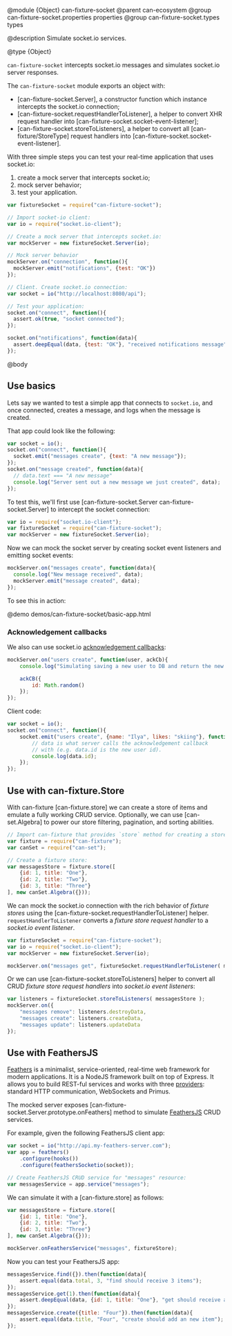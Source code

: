 @module {Object} can-fixture-socket
@parent can-ecosystem
@group can-fixture-socket.properties properties
@group can-fixture-socket.types types

@description Simulate socket.io services.



@type {Object}

`can-fixture-socket` intercepts socket.io messages and simulates socket.io server responses.

The `can-fixture-socket` module exports an object with:

- [can-fixture-socket.Server], a constructor function which instance intercepts the socket.io connection;
- [can-fixture-socket.requestHandlerToListener], a helper to convert XHR request handler into [can-fixture-socket.socket-event-listener];
- [can-fixture-socket.storeToListeners], a helper to convert all [can-fixture/StoreType] request handlers into [can-fixture-socket.socket-event-listener].

With three simple steps you can test your real-time application that uses socket.io:

 1. create a mock server that intercepts socket.io;
 2. mock server behavior;
 3. test your application.

```js
var fixtureSocket = require("can-fixture-socket");

// Import socket-io client:
var io = require("socket.io-client");

// Create a mock server that intercepts socket.io:
var mockServer = new fixtureSocket.Server(io);

// Mock server behavior
mockServer.on("connection", function(){
  mockServer.emit("notifications", {test: "OK"})
});

// Client. Create socket.io connection:
var socket = io("http://localhost:8080/api");

// Test your application:
socket.on("connect", function(){
  assert.ok(true, "socket connected");
});

socket.on("notifications", function(data){
  assert.deepEqual(data, {test: "OK"}, "received notifications message");
});
```

@body

## Use basics

Lets say we wanted to test a simple app that connects to `socket.io`, and
once connected, creates a message, and logs when the message is created.

That app could look like the following:

```js
var socket = io();
socket.on("connect", function(){
  socket.emit("messages create", {text: "A new message"});
});
socket.on("message created", function(data){
  // data.text === "A new message"
  console.log("Server sent out a new message we just created", data);
});
```

To test this, we'll first use [can-fixture-socket.Server can-fixture-socket.Server] to intercept the socket connection:

```js
var io = require("socket.io-client");
var fixtureSocket = require("can-fixture-socket");
var mockServer = new fixtureSocket.Server(io);
```

Now we can mock the socket server by creating socket event listeners and emitting socket events:

```js
mockServer.on("messages create", function(data){
  console.log("New message received", data);
  mockServer.emit("message created", data);
});
```

To see this in action:

@demo demos/can-fixture-socket/basic-app.html


### Acknowledgement callbacks

We also can use socket.io [acknowledgement callbacks](http://socket.io/docs/#sending-and-getting-data-(acknowledgements)):
```js
mockServer.on("users create", function(user, ackCb){
    console.log("Simulating saving a new user to DB and return the new user id", user);

    ackCB({
        id: Math.random()
    });
});
```

Client code:

```js
var socket = io();
socket.on("connect", function(){
    socket.emit("users create", {name: "Ilya", likes: "skiing"}, function (data) {
        // data is what server calls the acknowledgement callback
        // with (e.g. data.id is the new user id).
        console.log(data.id);
    });
});
```

## Use with can-fixture.Store

With can-fixture [can-fixture.store] we can create a store of items and emulate a fully working CRUD service. Optionally, we can use [can-set.Algebra] to power our store filtering, pagination, and sorting abilities.

```js
// Import can-fixture that provides `store` method for creating a store:
var fixture = require("can-fixture");
var canSet = require("can-set");

// Create a fixture store:
var messagesStore = fixture.store([
    {id: 1, title: "One"},
    {id: 2, title: "Two"},
    {id: 3, title: "Three"}
], new canSet.Algebra({}));
```

We can mock the socket.io connection with the rich behavior of _fixture stores_ using the [can-fixture-socket.requestHandlerToListener] helper.  `requestHandlerToListener`
converts a _fixture store request handler_ to a _socket.io event listener_.

```js
var fixtureSocket = require("can-fixture-socket");
var io = require("socket.io-client");
var mockServer = new fixtureSocket.Server(io);

mockServer.on("messages get", fixtureSocket.requestHandlerToListener( messagesStore.getData ));
```

Or we can use [can-fixture-socket.storeToListeners] helper to convert all CRUD _fixture store request handlers_ into _socket.io event listeners_:

```js
var listeners = fixtureSocket.storeToListeners( messagesStore );
mockServer.on({
    "messages remove": listeners.destroyData,
    "messages create": listeners.createData,
    "messages update": listeners.updateData
});
```

## Use with FeathersJS

[Feathers](http://feathersjs.com/) is a minimalist, service-oriented, real-time web framework for modern applications. It is a NodeJS framework built on top of Express. It allows you to build REST-ful services and works with three [providers](https://docs.feathersjs.com/providers/): standard HTTP communication, WebSockets and Primus.

The mocked server exposes [can-fixture-socket.Server.prototype.onFeathers] method to simulate [FeathersJS](http://feathersjs.com/) CRUD services.

For example, given the following FeathersJS client app:

```js
var socket = io("http://api.my-feathers-server.com");
var app = feathers()
	.configure(hooks())
	.configure(feathersSocketio(socket));

// Create FeathersJS CRUD service for "messages" resource:
var messagesService = app.service("messages");
```

We can simulate it with a [can-fixture.store] as follows:

```js
var messagesStore = fixture.store([
    {id: 1, title: "One"},
    {id: 2, title: "Two"},
    {id: 3, title: "Three"}
], new canSet.Algebra({}));

mockServer.onFeathersService("messages", fixtureStore);
```

Now you can test your FeathersJS app:

```js
messagesService.find({}).then(function(data){
    assert.equal(data.total, 3, "find should receive 3 items");
});
messagesService.get(1).then(function(data){
    assert.deepEqual(data, {id: 1, title: "One"}, "get should receive an item");
});
messagesService.create({title: "Four"}).then(function(data){
    assert.equal(data.title, "Four", "create should add an new item");
});
```
